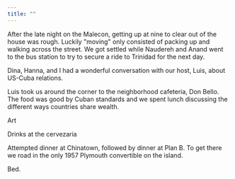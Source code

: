 ```yaml
---
title: ""
---
```


After the late night on the Malecon, getting up at nine to clear out of the house was rough. Luckily "moving" only consisted of packing up and walking across the street. We got settled while Naudereh and Anand went to the bus station to try to secure a ride to Trinidad for the next day.

Dina, Hanna, and I had a wonderful conversation with our host, Luis, about US-Cuba relations. 

Luis took us around the corner to the neighborhood cafeteria, Don Bello. The food was good by Cuban standards and we spent lunch discussing the different ways countries share wealth. 

Art

Drinks at the cervezaria

Attempted dinner at Chinatown, followed by dinner at Plan B. To get there we road in the only 1957 Plymouth convertible on the island.

Bed.
